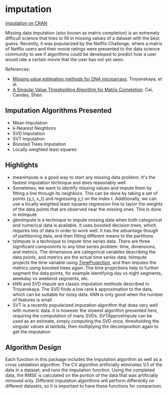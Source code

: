imputation
==========

[imputation on CRAN](http://cran.r-project.org/web/packages/imputation/index.html)

Missing data imputation (also known as matrix completion) is an extremely difficult science that tries
to fill in missing values of a dataset with the best guess.  Recently, it was popularized by the Netflix Challenge,
where a matrix of Netflix users and their movie ratings were presented to the data science community to see
if algorithms could be developed to predict how a user would rate a certain movie that the user has not yet seen.

References:
* [Missing value estimation methods for DNA microarrays](http://bioinformatics.oxfordjournals.org/content/17/6/520.full.pdf).  Troyanskaya, et al.
* [A Singular Value Thresholding Algorithm for Matrix Completion](http://arxiv.org/pdf/0810.3286v1.pdf).  Cai, Candes, Shen.

## Imputation Algorithms Presented

* Mean Imputation
* k-Nearest Neighbors 
* SVD Imputation
* SVT Imputation
* Boosted Trees Imputation
* Locally weighted least squares

## Highlights

* meanImpute is a good way to start any missing data problem.  It's the fastest imputation technique and does reasonably well
* Sometimes, we want to identify missing values and impute them by fitting a line through its neighbors.  This can be done by taking a set of points {y_t, x_t} and regressing y_t on the index t.  Additionally, we can use a locally weighted least squares regression line to taylor the weights of the data points that are observed near the missing ones.  This is done in lmImpute
* gbmImpute is a technique to impute missing data when both categorical and numerical data is available.  It uses boosted decision trees, which requires lots of data in order to work well.  It has the advantage though of partitioning data, and then fitting different means to the partitions
* tsImpute is a technique to impute time series data.  There are three significant components to any time series problem: time, dimensions, and metrics.  The dimensions are categorical variables describing the data points, and metrics are the actual time series data.  tsImpute projects the time variable using [TimeProjection](https://github.com/jeffwong/TimeProjection), and then imputes the metrics using boosted trees again.  The time projections help to further segment the data points, for example identifying day vs night segments, weekday vs weekend segments, etc.
* kNN and SVD impute are classic imputation methods described in Troyanskaya.  The SVD finds a low rank k approximation to the data, which can be suitable for noisy data.  kNN is only good when the number of features is small  
* SVT is a recently popularized imputation algorithm that does very well with numeric data.  It is however the slowest algorithm presented here, requiring the computation of many SVDs.  SVTApproxImpute can be used as an estimate, simply computing the SVD once, thresholding the singular values at lambda, then multiplying the decomposition again to get the imputation

## Algorithm Design

Each function in this package includes the imputation algorithm as well as a cross validatiion algorithm.  The CV
algorithm artificially eliminates 1/3 of the data in a dataset, and runs the imputation function.  Using the completed
data, the RMSE is calculated on the portion of the data that was artificially removed only.  Different imputation
algorithms will perform differently on different datasets, so it is important to have these functions for comparison.

